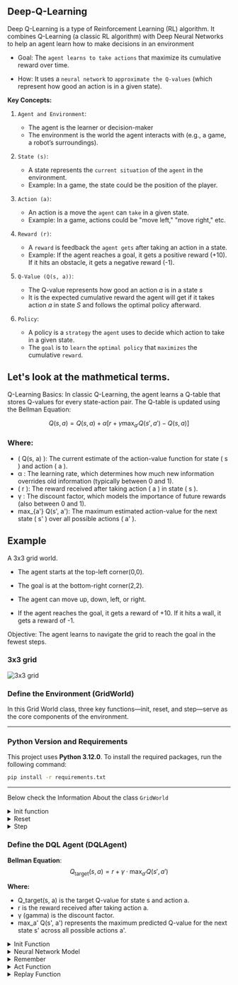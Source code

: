 ## Deep-Q-Learning
Deep Q-Learning is a type of Reinforcement Learning (RL) algorithm. It combines Q-Learning (a classic RL algorithm) with Deep Neural Networks to help an agent learn how to make decisions in an environment

- Goal: The `agent learns to take actions` that maximize its cumulative reward over time.

- How: It uses a `neural network` to `approximate the Q-values` (which represent how good an action is in a given state).

**Key Concepts:**

1. `Agent and Environment`:
    - The agent is the learner or decision-maker
    - The environment is the world the agent interacts with (e.g., a game, a robot’s surroundings).

2. `State (s)`:
    - A state represents the `current situation` of the `agent` in the environment.
    - Example: In a game, the state could be the position of the player.

3. `Action (a)`:
    - An action is a move the `agent` can `take` in a given state.
    - Example: In a game, actions could be "move left," "move right," etc.

4. `Reward (r)`:
    - A `reward` is feedback the `agent gets` after taking an action in a state.
    - Example: If the agent reaches a goal, it gets a positive reward (+10). If it hits an obstacle, it gets a negative reward (-1).

5. `Q-Value (Q(s, a))`:
    - The Q-value represents how good an action *a* is in a state *s*
    - It is the expected cumulative reward the agent will get if it takes action *a* in state *S* and follows the optimal policy afterward.

6. `Policy`:
    - A policy is a `strategy` the `agent` uses to decide which action to take in a given state.
    - The `goal` is to `learn` the `optimal policy` that `maximizes` the cumulative `reward`.

## Let's look at the mathmetical terms.

Q-Learning Basics:
In classic Q-Learning, the agent learns a Q-table that stores Q-values for every state-action pair. The Q-table is updated using the Bellman Equation:

$$Q(s, a) = Q(s, a) + \alpha \left[ r + \gamma \max_{a'} Q(s', a') - Q(s, a) \right]$$

### Where:
- \( Q(s, a) \): The current estimate of the action-value function for state \( s \) and action \( a \).
-  &alpha; : The learning rate, which determines how much new information overrides old information (typically between 0 and 1).
- \( r \): The reward received after taking action \( a \) in state \( s \).
- &gamma;  : The discount factor, which models the importance of future rewards (also between 0 and 1).
- max_{a'} Q(s', a'): The maximum estimated action-value for the next state \( s' \) over all possible actions \( a' \).

## Example

 A 3x3 grid world.

- The agent starts at the top-left corner(0,0).

- The goal is at the bottom-right corner(2,2).

- The agent can move up, down, left, or right.

- If the agent reaches the goal, it gets a reward of +10. If it hits a wall, it gets a reward of -1.

Objective: The agent learns to navigate the grid to reach the goal in the fewest steps.

### 3x3 grid 
![3x3 grid ](temp/grid.png)

### Define the Environment (GridWorld)
In this Grid World class, three key functions—init, reset, and step—serve as the core components of the environment.

---

### Python Version and Requirements

This project uses **Python 3.12.0**. To install the required packages, run the following command:

```bash
pip install -r requirements.txt
```

---

 Below check the Information About the  class `GridWorld`
<details>
<summary>Init function</summary>
Initializes the environment, setting up the initial state and parameters.

- Defining Grid 3*3 using `numpy`
- Defining Goal and state

</details>

<details>
<summary>Reset</summary>
 Resets the environment to its starting state, allowing for a fresh episode.

- Reset the state 
- start from the begining `(0,0)`

</details>

<details>
<summary>Step</summary>
Advances the environment by taking an action and returning the new state, reward, and whether the episode has ended.

- 0 for go up, 1 for down, 2 left, 3 right
- After move , check the state reached the goal or not
- if Target reached get `positive` `reward` and `Done` 
- if not reached `negetive` `reward` and ` not Done` 

</details>

### Define the DQL Agent (DQLAgent)

**Bellman Equation**:
$$
Q_{\text{target}}(s, a) = r + \gamma \cdot \max_{a'} Q(s', a')
$$

**Where:**
- Q_target(s, a) is the target Q-value for state s and action a.
- r is the reward received after taking action a.
- γ (gamma) is the discount factor.
- max_a' Q(s', a') represents the maximum predicted Q-value for the next state s' across all possible actions a'.

<details>
<summary>Init Function</summary>

The Init function initializes the agent's parameters, including memory, learning rates, and exploration settings. It also constructs the neural network model.

- Accepts inputs: `(state_size, action_size)`
- Utilizes a `deque` to store experience memory
- Sets the discount factor: `gamma = 0.95`
- Initializes the exploration rate: `epsilon = 1`
- Constructs the model using a neural network architecture

</details>

<details>
<summary>Neural Network Model</summary>

This section describes the architecture of the neural network model used by the agent.

- Uses a **Sequential** model to build the neural network layer by layer.
- Adds a **Dense** input layer with:
  - **Input Dimension**: `state_size`
  - **Activation Function**: `relu`
- Adds a **Dense** hidden layer with:
  - **Units**: 24
  - **Activation Function**: `relu`
- Adds a **Dense** output layer with:
  - **Units**: `action_size`
  - **Activation Function**: `linear`
- Compiles the model with:
  - **Loss Function**: Mean Squared Error (`mse`)
  - **Optimizer**: Adam with a specified learning rate

The model is designed to approximate the Q-values for the given state-action pairs.

</details>

<details>
<summary>Remember</summary>

- Store in Memory about `state` ,`action`, `reward`, `next_state` and `done`
 
</details>


<details>
<summary>Act Function</summary>

The `act` function determines the action the agent will take based on its current state and exploration settings.

- **Parameters**:
  - `state`: The current state of the environment, represented as an array.

- **Functionality**:
  - **Exploration vs. Exploitation**:
    - The function first checks if a random value is less than or equal to `epsilon` (the exploration rate).
    - If true, the agent explores by selecting a random action from the available action space (up, down, left, right).
  - **Exploitation**:
    - If the random value exceeds `epsilon`, the function reshapes the state to fit the model's input requirements.
    - It then predicts the Q-values for the given state using the neural network model.
    - Finally, it selects the action corresponding to the maximum Q-value from the predicted values.

This function balances exploration and exploitation, enabling the agent to learn effectively over time.

</details>

<details>
<summary>Replay Function</summary>

The `replay` function enables the agent to learn from its past experiences stored in memory by performing experience replay.

- **Parameters**:
  - `batch_size`: The number of experiences to sample from memory for training.

- **Functionality**:
  - **Memory Check**:
    - The function first checks if the current memory size is less than the specified `batch_size`. If it is, the function exits early to ensure there are enough experiences to sample.
  
  - **Minibatch Sampling**:
    - A random sample (minibatch) of experiences is drawn from memory, consisting of tuples: `(state, action, reward, next_state, done)`.

  - **Experience Processing**:
    - For each experience in the minibatch:
      - The `target` variable is initialized to the `reward`.
      - If the episode is not done, it reshapes `next_state` and calculates the target using the Q-learning formula:
        - `target = reward + gamma * max(Q(next_state))`
      - The current `state` is reshaped for model input.
      - The model predicts the current Q-values (`target_f`) for the state.
      - The Q-value corresponding to the action taken is updated with the computed `target`.
      - The model is then trained on this updated Q-value using a single epoch.

  - **Epsilon Decay**:
    - After processing the minibatch, if `epsilon` is greater than `epsilon_min`, it decays `epsilon` by multiplying it with `epsilon_decay` to reduce exploration over time.

This function plays a critical role in enabling the agent to learn from its past actions and improve its decision-making capabilities.

</details>